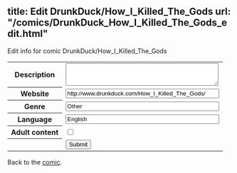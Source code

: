 title: Edit DrunkDuck/How_I_Killed_The_Gods
url: "/comics/DrunkDuck_How_I_Killed_The_Gods_edit.html"
---
Edit info for comic DrunkDuck/How_I_Killed_The_Gods

<form name="comic" action="http://gaepostmail.appspot.com/comic/" method="post">
<table class="comicinfo">
<tr>
<th>Description</th><td><textarea name="description" cols="40" rows="3"></textarea></td>
</tr>
<tr>
<th>Website</th><td><input type="text" name="url" value="http://www.drunkduck.com/How_I_Killed_The_Gods/" size="40"/></td>
</tr>
<tr>
<th>Genre</th><td><input type="text" name="genre" value="Other" size="40"/></td>
</tr>
<tr>
<th>Language</th><td><input type="text" name="language" value="English" size="40"/></td>
</tr>
<tr>
<th>Adult content</th><td><input type="checkbox" name="adult" value="adult" /></td>
</tr>
<tr>
<th></th><td>
<input type="hidden" name="comic" value="DrunkDuck_How_I_Killed_The_Gods" />
<input type="submit" name="submit" value="Submit" />
</td>
</tr>
</table>
</form>

Back to the [comic](DrunkDuck_How_I_Killed_The_Gods.html).
